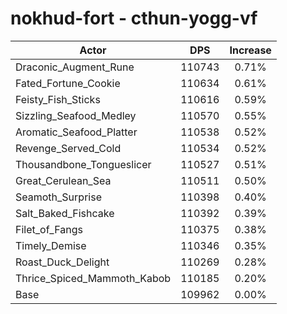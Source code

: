 # nokhud-fort - cthun-yogg-vf
| Actor | DPS | Increase |
|---|:---:|:---:|
|Draconic_Augment_Rune|110743|0.71%|
|Fated_Fortune_Cookie|110634|0.61%|
|Feisty_Fish_Sticks|110616|0.59%|
|Sizzling_Seafood_Medley|110570|0.55%|
|Aromatic_Seafood_Platter|110538|0.52%|
|Revenge_Served_Cold|110534|0.52%|
|Thousandbone_Tongueslicer|110527|0.51%|
|Great_Cerulean_Sea|110511|0.50%|
|Seamoth_Surprise|110398|0.40%|
|Salt_Baked_Fishcake|110392|0.39%|
|Filet_of_Fangs|110375|0.38%|
|Timely_Demise|110346|0.35%|
|Roast_Duck_Delight|110269|0.28%|
|Thrice_Spiced_Mammoth_Kabob|110185|0.20%|
|Base|109962|0.00%|
